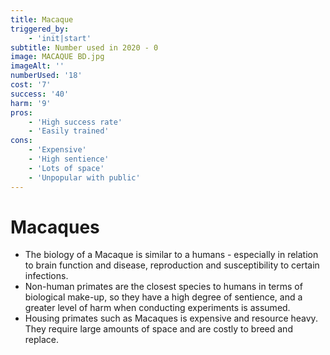 ```yaml
---
title: Macaque
triggered_by:
    - 'init|start'
subtitle: Number used in 2020 - 0
image: MACAQUE BD.jpg
imageAlt: ''
numberUsed: '18'
cost: '7'
success: '40'
harm: '9'
pros:
    - 'High success rate'
    - 'Easily trained'
cons:
    - 'Expensive'
    - 'High sentience'
    - 'Lots of space'
    - 'Unpopular with public'
---
```


# Macaques

-   The biology of a Macaque is similar to a humans - especially in relation to brain function and disease, reproduction and susceptibility to certain infections.
-   Non-human primates are the closest species to humans in terms of biological make-up, so they have a high degree of sentience, and a greater level of harm when conducting experiments is assumed.
-   Housing primates such as Macaques is expensive and resource heavy. They require large amounts of space and are costly to breed and replace.
